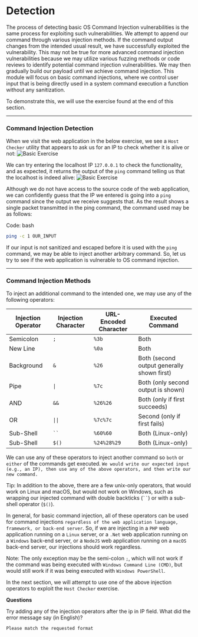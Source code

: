 # Detection

The process of detecting basic OS Command Injection vulnerabilities is the same process for exploiting such vulnerabilities. We attempt to append our command through various injection methods. If the command output changes from the intended usual result, we have successfully exploited the vulnerability. This may not be true for more advanced command injection vulnerabilities because we may utilize various fuzzing methods or code reviews to identify potential command injection vulnerabilities. We may then gradually build our payload until we achieve command injection. This module will focus on basic command injections, where we control user input that is being directly used in a system command execution a function without any sanitization.

To demonstrate this, we will use the exercise found at the end of this section.

***

### Command Injection Detection

When we visit the web application in the below exercise, we see a `Host Checker` utility that appears to ask us for an IP to check whether it is alive or not: ![Basic Exercise](https://academy.hackthebox.com/storage/modules/109/cmdinj\_basic\_exercise\_1.jpg)

We can try entering the localhost IP `127.0.0.1` to check the functionality, and as expected, it returns the output of the `ping` command telling us that the localhost is indeed alive: ![Basic Exercise](https://academy.hackthebox.com/storage/modules/109/cmdinj\_basic\_exercise\_2.jpg)

Although we do not have access to the source code of the web application, we can confidently guess that the IP we entered is going into a `ping` command since the output we receive suggests that. As the result shows a single packet transmitted in the ping command, the command used may be as follows:

Code: bash

```bash
ping -c 1 OUR_INPUT
```

If our input is not sanitized and escaped before it is used with the `ping` command, we may be able to inject another arbitrary command. So, let us try to see if the web application is vulnerable to OS command injection.

***

### Command Injection Methods

To inject an additional command to the intended one, we may use any of the following operators:

| **Injection Operator** | **Injection Character** | **URL-Encoded Character** | **Executed Command**                       |
| ---------------------- | ----------------------- | ------------------------- | ------------------------------------------ |
| Semicolon              | `;`                     | `%3b`                     | Both                                       |
| New Line               |                         | `%0a`                     | Both                                       |
| Background             | `&`                     | `%26`                     | Both (second output generally shown first) |
| Pipe                   | `\|`                    | `%7c`                     | Both (only second output is shown)         |
| AND                    | `&&`                    | `%26%26`                  | Both (only if first succeeds)              |
| OR                     | `\|\|`                  | `%7c%7c`                  | Second (only if first fails)               |
| Sub-Shell              | ` `` `                  | `%60%60`                  | Both (Linux-only)                          |
| Sub-Shell              | `$()`                   | `%24%28%29`               | Both (Linux-only)                          |

We can use any of these operators to inject another command so `both` or `either` of the commands get executed. `We would write our expected input (e.g., an IP), then use any of the above operators, and then write our new command.`

Tip: In addition to the above, there are a few unix-only operators, that would work on Linux and macOS, but would not work on Windows, such as wrapping our injected command with double backticks (` `` `) or with a sub-shell operator (`$()`).

In general, for basic command injection, all of these operators can be used for command injections `regardless of the web application language, framework, or back-end server`. So, if we are injecting in a `PHP` web application running on a `Linux` server, or a `.Net` web application running on a `Windows` back-end server, or a `NodeJS` web application running on a `macOS` back-end server, our injections should work regardless.

Note: The only exception may be the semi-colon `;`, which will not work if the command was being executed with `Windows Command Line (CMD)`, but would still work if it was being executed with `Windows PowerShell`.

In the next section, we will attempt to use one of the above injection operators to exploit the `Host Checker` exercise.

**Questions**

Try adding any of the injection operators after the ip in IP field. What did the error message say (in English)?

```bash
Please match the requested format
```
